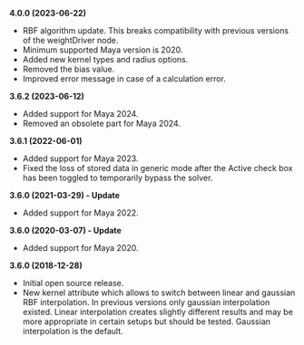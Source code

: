 **4.0.0 (2023-06-22)**
* RBF algorithm update. This breaks compatibility with previous versions of the weightDriver node.
* Minimum supported Maya version is 2020.
* Added new kernel types and radius options.
* Removed the bias value.
* Improved error message in case of a calculation error.

**3.6.2 (2023-06-12)**
* Added support for Maya 2024.
* Removed an obsolete part for Maya 2024.

**3.6.1 (2022-06-01)**
* Added support for Maya 2023.
* Fixed the loss of stored data in generic mode after the Active check box has been toggled to temporarily bypass the solver.

**3.6.0 (2021-03-29) - Update**
* Added support for Maya 2022.

**3.6.0 (2020-03-07) - Update**
* Added support for Maya 2020.

**3.6.0 (2018-12-28)**
* Initial open source release.
* New kernel attribute which allows to switch between linear and gaussian RBF interpolation. In previous versions only gaussian interpolation existed. Linear interpolation creates slightly different results and may be more appropriate in certain setups but should be tested. Gaussian interpolation is the default.
